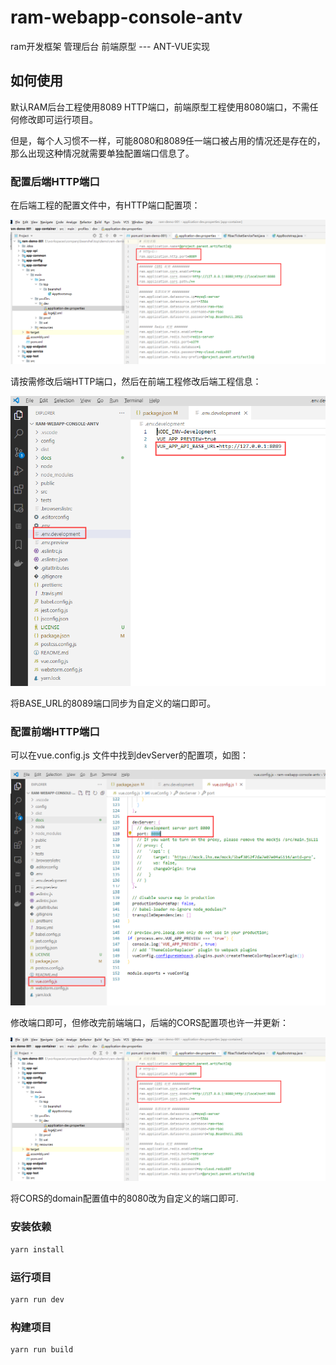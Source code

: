 # ram-webapp-console-antv

ram开发框架 管理后台 前端原型 --- ANT-VUE实现

## 如何使用

默认RAM后台工程使用8089 HTTP端口，前端原型工程使用8080端口，不需任何修改即可运行项目。

但是，每个人习惯不一样，可能8080和8089任一端口被占用的情况还是存在的，那么出现这种情况就需要单独配置端口信息了。

### 配置后端HTTP端口

在后端工程的配置文件中，有HTTP端口配置项：

![backend http port](./docs/img/01-config-project.png)

请按需修改后端HTTP端口，然后在前端工程修改后端工程信息：

![backend http port](./docs/img/02-config-project.png)

将BASE_URL的8089端口同步为自定义的端口即可。

### 配置前端HTTP端口

可以在vue.config.js 文件中找到devServer的配置项，如图：

![backend http port](./docs/img/03-config-project.png)

修改端口即可，但修改完前端端口，后端的CORS配置项也许一并更新：

![backend http port](./docs/img/01-config-project.png)

将CORS的domain配置值中的8080改为自定义的端口即可.

### 安装依赖

```bash
yarn install
```

### 运行项目

```bash
yarn run dev
```

### 构建项目

```bash
yarn run build
```
